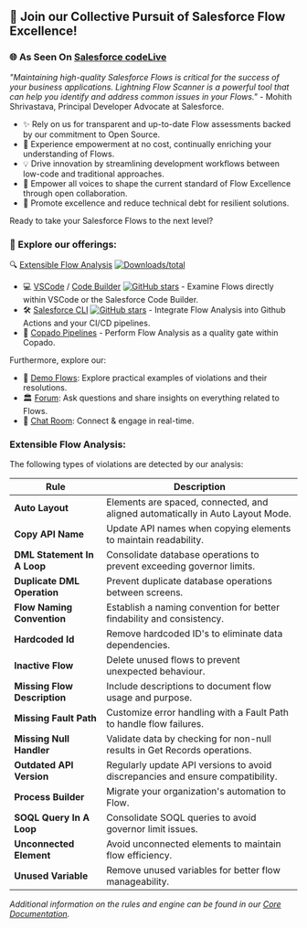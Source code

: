 ## 🤝 Join our Collective Pursuit of Salesforce Flow Excellence!

### 🌐 As Seen On [Salesforce codeLive](https://www.youtube.com/watch?v=VxZWfhTzEqU)

_"Maintaining high-quality Salesforce Flows is critical for the success of your business applications. Lightning Flow Scanner is a powerful tool that can help you identify and address common issues in your Flows."_ - Mohith Shrivastava, Principal Developer Advocate at Salesforce.

- ✨ Rely on us for transparent and up-to-date Flow assessments backed by our commitment to Open Source.
- 🚀 Experience empowerment at no cost, continually enriching your understanding of Flows.
- 💡 Drive innovation by streamlining development workflows between low-code and traditional approaches.
- 🤝 Empower all voices to shape the current standard of Flow Excellence through open collaboration.
- 🌱 Promote excellence and reduce technical debt for resilient solutions.

Ready to take your Salesforce Flows to the next level?
### 🔧 Explore our offerings:

🔍 [Extensible Flow Analysis](#extensible-flow-analysis) [![Downloads/total](https://img.shields.io/npm/dt/lightning-flow-scanner.svg)](https://www.npmjs.com/package/lightning-flow-scanner-core)
  - 💻 [VSCode](https://marketplace.visualstudio.com/items?itemName=ForceConfigControl.lightningflowscanner) / [Code Builder](https://open-vsx.org/extension/ForceConfigControl/lightningflowscanner) [![GitHub stars](https://img.shields.io/github/stars/Lightning-Flow-Scanner/lightning-flow-scanner-vsce)](https://github.com/Lightning-Flow-Scanner/lightning-flow-scanner-vsce/stargazers) - Examine Flows directly within VSCode or the Salesforce Code Builder. 
  - 🛠️ [Salesforce CLI](https://www.npmjs.com/package/lightning-flow-scanner) [![GitHub stars](https://img.shields.io/github/stars/Lightning-Flow-Scanner/lightning-flow-scanner-sfdx)](https://GitHub.com/Lightning-Flow-Scanner/lightning-flow-scanner-sfdx/stargazers/) - Integrate Flow Analysis into Github Actions and your CI/CD pipelines. 
  - 🚦 [Copado Pipelines](https://success.copado.com/s/listing-detail?recordId=a54P7000003G3gBIAS) - Perform Flow Analysis as a quality gate within Copado.

Furthermore, explore our:
- 📂 [Demo Flows](https://github.com/Lightning-Flow-Scanner/lightning-flow-scanner-example-flows): Explore practical examples of violations and their resolutions.
- 🏛️ [Forum](https://github.com/orgs/Lightning-Flow-Scanner/discussions): Ask questions and share insights on everything related to Flows.
- 💬 [Chat Room](https://matrix.to/#/#lightning-flow-scanner:matrix.org): Connect & engage in real-time.

### Extensible Flow Analysis: 
The following types of violations are detected by our analysis:

| Rule | Description |
|--------------------------|-------------|
| **Auto Layout**  | Elements are spaced, connected, and aligned automatically in Auto Layout Mode. |
| **Copy API Name**  | Update API names when copying elements to maintain readability. |
| **DML Statement In A Loop** | Consolidate database operations to prevent exceeding governor limits. |
| **Duplicate DML Operation**  | Prevent duplicate database operations between screens. |
| **Flow Naming Convention**  | Establish a naming convention for better findability and consistency. |
| **Hardcoded Id**  | Remove hardcoded ID's to eliminate data dependencies. |
| **Inactive Flow**  | Delete unused flows to prevent unexpected behaviour.  |
| **Missing Flow Description**  | Include descriptions to document flow usage and purpose. |
| **Missing Fault Path**  | Customize error handling with a Fault Path to handle flow failures. |
| **Missing Null Handler**  | Validate data by checking for non-null results in Get Records operations. |
| **Outdated API Version**  | Regularly update API versions to avoid discrepancies and ensure compatibility. |
| **Process Builder**  | Migrate your organization's automation to Flow. |
| **SOQL Query In A Loop**  | Consolidate SOQL queries to avoid governor limit issues. |
| **Unconnected Element**  | Avoid unconnected elements to maintain flow efficiency. |
| **Unused Variable**  | Remove unused variables for better flow manageability. |

_Additional information on the rules and engine can be found in our [Core Documentation](https://lightning-flow-scanner.github.io/lightning-flow-scanner-core/)._

